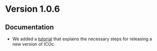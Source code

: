 # Version 1.0.6

## Documentation

- We added a [tutorial](Tutorials/Release.md) that explains the necessary steps for releasing a new version of ICOc.
